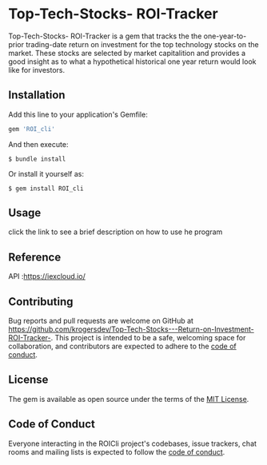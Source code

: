 # Top-Tech-Stocks- ROI-Tracker

Top-Tech-Stocks- ROI-Tracker is a gem that tracks the the one-year-to-prior trading-date return on investment for the top technology stocks on the market. These stocks are selected by market capitalition and provides a good insight as to what a hypothetical historical one year return would look like for investors. 


## Installation

Add this line to your application's Gemfile:

```ruby
gem 'ROI_cli'
```

And then execute:

    $ bundle install

Or install it yourself as:

    $ gem install ROI_cli

## Usage

click the link to see a brief description on how to use he program



## Reference 

 API :https://iexcloud.io/


## Contributing

Bug reports and pull requests are welcome on GitHub at https://github.com/krogersdev/Top-Tech-Stocks---Return-on-Investment-ROI-Tracker-. This project is intended to be a safe, welcoming space for collaboration, and contributors are expected to adhere to the [code of conduct](CODE_OF_CONDUCT.md).

## License

The gem is available as open source under the terms of the [MIT License](https://opensource.org/licenses/MIT).

## Code of Conduct

Everyone interacting in the ROICli project's codebases, issue trackers, chat rooms and mailing lists is expected to follow the [code of conduct](https://github.com/krogersdev/Top-Tech-Stocks---Return-on-Investment-ROI-Tracker-/blob/master/CODE_OF_CONDUCT.md).
